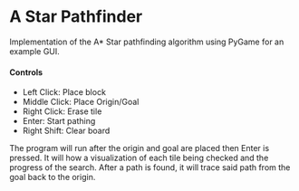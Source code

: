 # A Star Pathfinder
Implementation of the A* Star pathfinding algorithm using PyGame for an example GUI.

#### Controls
- Left Click: Place block
- Middle Click: Place Origin/Goal
- Right Click: Erase tile
- Enter: Start pathing
- Right Shift: Clear board

The program will run after the origin and goal are placed then Enter is pressed. It will how a visualization of each tile being checked and the progress of the search. After a path is found, it will trace said path from the goal back to the origin.
